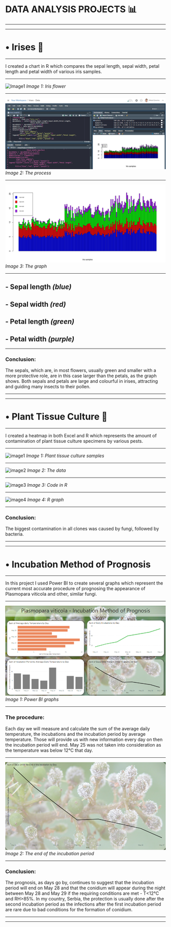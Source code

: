 DATA ANALYSIS PROJECTS 📊
============================

----------------------------

----------------------------

# • Irises 🌸

--------------

I created a chart in R which compares the sepal length, sepal width, petal length and petal width of various iris samples.

--------------------------------------------------------------------------------------------------------------------------

![Image1](https://www.integratedots.com/wp-content/uploads/2019/06/iris_petal-sepal-e1560211020463.png)
_Image 1: Iris flower_

------------------------------------------------------------------------------------------

![Image 2](https://github.com/cerovina/Irises-Graph/blob/main/IrisScreenshot.png?raw=true)
_Image 2: The process_

------------------------------------------------------------------------------------------

![Image3](https://github.com/cerovina/Irises-Graph/blob/main/IrisesGraph.png?raw=true)
_Image 3: The graph_

-------------------------------------------------------------------------------------------

## - Sepal length _(blue)_
## - Sepal width _(red)_
## - Petal length _(green)_
## - Petal width _(purple)_

---------------------------

### Conclusion:

The sepals, which are, in most flowers, usually green and smaller with a more protective role, are in this case larger than the petals, as the graph shows. Both sepals and petals are large and colourful in irises, attracting and guiding many insects to their pollen.

--------------------------------------------------------------------------------------------------------------------------------------------------------------------
--------------------------------------------------------------------------------------------------------------------------------------------------------------------

# • Plant Tissue Culture 🧫

----------------------------------

I created a heatmap in both Excel and R which represents the amount of contamination of plant tissue culture specimens by various pests.

----------------------------------------------------------------------------------------------------------------------------------------

![image1](https://www.plantcelltechnology.com/product_images/uploaded_images/shutterstock-1164049147-min.jpg)
_Image 1: Plant tissue culture samples_

-------------------------------------------------------------------------------------------------

![image2](https://github.com/cerovina/PlantTissueCulture1/blob/main/ExcelChart.png?raw=true)
_Image 2: The data_

-----------------------------------------------------------------------------------------

![image3](https://github.com/cerovina/PlantTissueCulture1/blob/main/TissueCultureR.png?raw=true)
_Image 3: Code in R_

-----------------------------------------------------------------------------------------

![image4](https://github.com/cerovina/PlantTissueCulture1/blob/main/RCHART1.png?raw=true)
_Image 4: R graph_

------------------------------------------------------------------------------------------

### Conclusion:

The biggest contamination in all clones was caused by fungi, followed by bacteria.

----------------------------------------------------------------------------------
----------------------------------------------------------------------------------

# • Incubation Method of Prognosis

----------------------------------

In this project I used Power BI to create several graphs which represent the current most accurate procedure of prognosing the appearance of Plasmopara viticola and other, similar fungi. 

--------------------------------------------------------------------------------------------------------------------------------------------------------------------

![image1](https://github.com/cerovina/Plasmopara-viticola/blob/main/Pv.png?raw=true)
_Image 1: Power BI graphs_

-------------------------------------------------------------------------------------------------------

### The procedure:

Each day we will measure and calculate the sum of the average daily temperature, the incubations and the incubation period by average temperature. Those will provide us with new information every day on then the incubation period will end. May 25 was not taken into consideration as the temperature was below 12°C that day.

-------------------------------------------------------------------------------------------------------------------------------------------------------------------

![Image 2](https://github.com/cerovina/Plasmopara-viticola/blob/main/3pv.png?raw=true)
_Image 2: The end of the incubation period_

--------------------------------------------------------------------------------------

### Conclusion:

The prognosis, as days go by, continues to suggest that the incubation period will end on May 28 and that the conidium will appear during the night between May 28 and May 29 if the requiring conditions are met - T<12°C and RH>85%.
In my country, Serbia, the protection is usually done after the second incubation period as the infections after the first incubation period are rare due to bad conditions for the formation of conidium.

----------------------------------------------------------------------------------------------------------------------------------------------------------------------
----------------------------------------------------------------------------------------------------------------------------------------------------------------------
